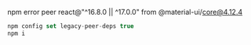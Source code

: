 npm error peer react@"^16.8.0 || ^17.0.0" from @material-ui/core@4.12.4

```javascript
npm config set legacy-peer-deps true
npm i
```
